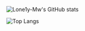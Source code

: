 ![Lone1y-Mw's GitHub stats](https://github-readme-stats.vercel.app/api?username=Lone1y-Mw&show_icons=true&theme=dracula)

![Top Langs](https://github-readme-stats.vercel.app/api/top-langs/?username=Lone1y-Mw&layout=compact&theme=cobalt)
